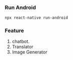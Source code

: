 ### Run Android
```bash
npx react-native run-android
```

### Feature
1. chatbot.
2. Translator
3. Image Generator
